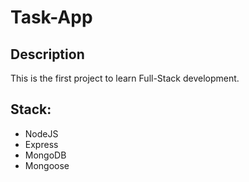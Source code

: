 # Task-App

## Description
This is the first project to learn Full-Stack development.

## Stack:
- NodeJS
- Express
- MongoDB
- Mongoose